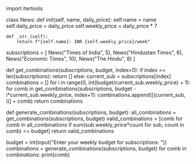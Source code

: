 import itertools

class News:
    def _init_(self, name, daily_price):
        self.name = name
        self.daily_price = daily_price
        self.weekly_price = daily_price * 7

    def _str_(self):
        return f"{self.name}: INR {self.weekly_price}/week"

subscriptions = [
    News("Times of India", 5),
    News("Hindustan Times", 6),
    News("Economic Times", 10),
    News("The Hindu", 8)
]

def get_combinations(subscriptions, budget, index=0):
    if index == len(subscriptions):
        return []
    else:
        current_sub = subscriptions[index]
        combinations = []
        for i in range(0, int(budget/current_sub.weekly_price) + 1):
            for comb in get_combinations(subscriptions, budget - i*current_sub.weekly_price, index+1):
                combinations.append([(current_sub, i)] + comb)
        return combinations

def generate_combinations(subscriptions, budget):
    all_combinations = get_combinations(subscriptions, budget)
    valid_combinations = [comb for comb in all_combinations if sum(sub.weekly_price*count for sub, count in comb) <= budget]
    return valid_combinations

budget = int(input("Enter your weekly budget for subscriptions: "))
combinations = generate_combinations(subscriptions, budget)
for comb in combinations:
    print(comb)
